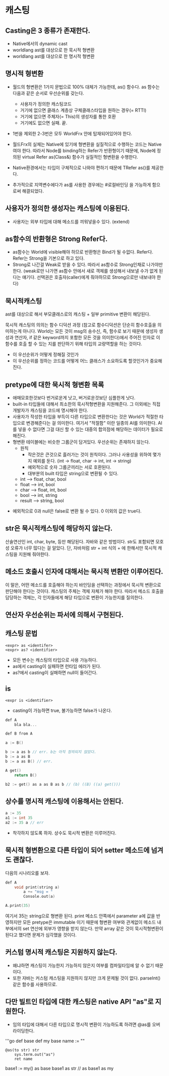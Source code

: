 # 캐스팅

## Casting은 3 종류가 존재한다.
- Native에서의 dynamic cast
- worldlang ast를 대상으로 한 묵시적 형변환
- worldlang ast를 대상으로 한 명시적 형변환

## 명시적 형변환
  - 월드의 형변환은 1가지 문법으로 100% 대체가 가능한데, as() 함수다. as 함수는 다음과 같은 순서로 우선순위를 갖는다.
    - 사용자가 정의한 캐스팅코드
    - 거기에 없으면 클래스 계층상 구체클래스타입을 원하는 경우(= RTTI)
    - 거기에 없으면 주체자(= This)의 생성자를 통한 호환
    - 거기에도 없으면 실패. 끝.
  - 1번을 제외한 2-3번은 모두 WorldFrx 안에 탑재되어있어야 한다.
  - 월드Frx의 실체는 Native에 있기에 형변환을 실질적으로 수행하는 코드는 Native여야 한다. 따라서 Node를 binding하는 Refer가 반환형이기 때문에, Node에 정의된 virtual Refer as(Class&) 함수가 실질적인 형변환을 수행한다.
  - Native환경에서는 타입이 구체적으로 나와야 편하기 때문에 TRefer<T> as<T>()를 제공한다.

- 추가적으로 지역변수에다가 as를 사용한 경우에는 #로컬바인딩 을 가능하게 함으로써 해결되었다.

## 사용자가 정의한 생성자는 캐스팅에 이용된다.

* 사용자는 외부 타입에 대해 메소드를 끼워넣을수 있다. (extend)

## as함수의 반환형은 Strong Refer다.

- as함수는 World에 visible해야 하므로 반환형은 Bind가 될 수없다. Refer다. Refer는 Strong을 기본으로 하고 있다.
- Strong로 나간걸 Weak로 받을 수 있다. 따라서 as함수로 Strong인채로 나가야만 한다. (weak로만 나가면 as함수 안에서 새로 객체를 생성해서 내보낼 수가 없게 된다는 얘기다. 선택권은 호출자(caller)에게 줘야하므로 Strong으로만 내보내야 한다)

## 묵시적캐스팅

ast를 대상으로 해서 부모클래스로의 캐스팅 + 일부 primitive 변환이 해당된다.

묵시적 캐스팅의 의의는 함수 디덕션 과정 (참고로 함수디덕션은 단순히 함수호출을 의미하는게 아니다. World는 모든 것이 msg의 송수신, 즉, 함수로 보기 때문에 생성자 생성과 연산자, if 같은 keyword까지 포함한 모든 것을 의미한다)에서 주어진 인자로 이 함수를 호출 할 수 있는 지를 판단하기 위해 타입의 교량역할을 하는 것이다.

- 이 우선순위가 어떻게 정해질 것인가
- 이 우선순위를 정하는 코드를 어떻게 어느 클래스가 소요하도록 할것인가가 중요해진다.

## pretype에 대한 묵시적 형변환 목록

- 애매모호한것보다 번거로운게 낫고, 버거로운것보단 심플한게 낫다.
- built-in 타입들에 대해서 최소한의 묵시적형변환을 지원해준다. 그 이외에는 직접 개발자가 캐스팅을 코드에 명시해야 한다.
- 사용자가 작성한 타입을 부득이 다른 타입으로 변환한다는 것은 World가 적절한 타입으로 변경해준다는 걸 의미한다. 여기서 "적절함" 이란 일종의 AI를 의미한다. AI를 넣을 수 없다면 그걸 대신 할 수 있는 대중의 합의점에 해당하는 데이터가 필요로 해진다.
- 형변환 테이블에는 비슷한 그룹군이 담겨있다. 우선순위는 존재하지 않는다.
  - 원칙
    - 작은것은 큰것으로 흘러가는 것이 원칙이다. 그러나 사용성을 위하여 몇가지 예외를 둔다. (int -> float, char -> int, int -> string)
    - 예외적으로 숫자 그룹군끼리는 서로 호환된다.
    - 대부분의 built 타입은 string으로 변환될 수 있다.
  - int --> float, char, bool
  - float --> int, bool
  - char --> float, int, bool
  - bool --> int, string
  - result --> string, bool

* 예외적으로 0과 null은 false로 변환 될 수 있다. 0 이외의 값은 true다.

## str은 묵시적캐스팅에 해당하지 않는다.

산술연산인 int, char, byte, 등만 해당된다.
자바와 같은 방법이다. str도 포함되면 모호성 오류가 너무 많다는 걸 알았다.
단, 자바처럼 str + int 식의 + 에 한해서만 묵시적 캐스팅을 지원해 줘야한다.

## 메소드 호출시 인자에 대해서는 묵시적 변환만 이루어진다.

이 말은, 어떤 메소드를 호출해야 하는지 바인딩을 선택하는 과정에서 묵시적 변환으로 판단해야 한다는 것이다.
캐스팅의 주체는 객체 자체가 해야 한다. 따라서 메소드 호출을 담당하는 객체는, 각 인자들에게 해당 타입으로 변환이 가능한지를 질의한다.

## 연산자 우선순위는 파서에 의해서 구현된다.

## 캐스팅 문법

    <expr> as <identifer>
    <expr> as? <identifier>

* 모든 변수는 캐스팅의 타입으로 사용 가능하다.
* as에서 casting이 실패하면 런타임 에러가 된다.
* as?에서 casting이 실패하면 null이 들어간다.

## is

    <expr is <identifier>

* casting이 가능하면 true, 불가능하면 false가 나온다.

```cpp
def A
    bla bla...

def B from A

a := B()

b := a as b // err. b는 아직 정의되지 않았다.
b := a as B
b := a as B() // err.

A get()
    return B()

b2 := get() as a as B as b // (b) ((B) ((a) get()))
```

## 상수를 명시적 캐스팅에 이용해서는 안된다.

```cpp
a := 35
a1 := int 35
a2 := 35 a // err
```

* 착각하지 않도록 하자. 상수도 묵시적 변환은 이루어진다.

## 묵시적 형변환으로 다른 타입이 되어 setter 메소드에 넘겨도 괜찮다.

다음의 시나리오를 보자.

```cpp
def A
    void print(string a)
        a += "msg = "
        Console.out(a)

A.print(35)
```

여기서 35는 string으로 형변환 된다. print 메소드 안쪽에서 parameter a에 값을 반영하지만 모든 pretype은 immutable 이기 때문에 형변환 여부와 관계없이 메소드 내부에서의 set 연산에 외부가 영향을 받지 않는다.
만약 array 같은 것이 묵시적형변환이 된다고 했다면 문제가 심각했을 것이다.

## 커스텀 명시적 캐스팅은 지원하지 않는다.

* 왜냐하면 캐스팅이 가능한지 가능하지 않은지 여부를 컴파일타임에 알 수 없기 때문이다.
* 또한 자바는 커스텀 캐스팅을 지원하지 않지만 크게 문제될 것이 없다. parseInt() 같은 함수를 사용하므로.

## 다만 빌트인 타입에 대한 캐스팅은 native API "as"로 지원한다.

* 임의 타입에 대해서 다른 타입으로 명시적 변환이 가능하도록 하려면 @as를 오버라이딩한다.

'''go
def base
def my base
    name := ""

    @as(to str) str
        sys.term.out("as")
        ret name 

base1 := my() as base
base1 as str // as
base1 as my
